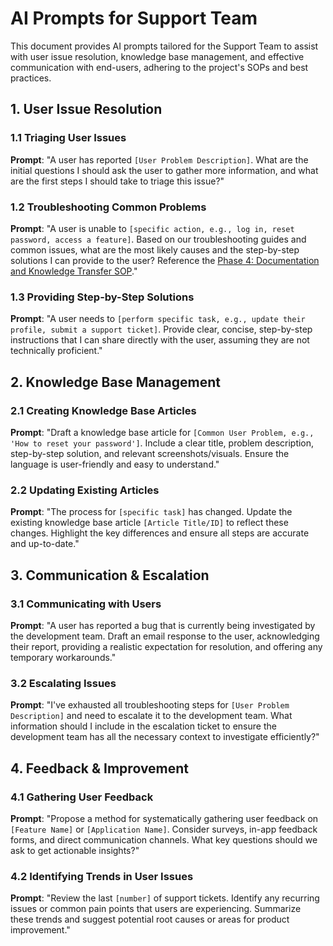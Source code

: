 # AI Prompts for Support Team

This document provides AI prompts tailored for the Support Team to assist with user issue resolution, knowledge base management, and effective communication with end-users, adhering to the project's SOPs and best practices.

## 1. User Issue Resolution

### 1.1 Triaging User Issues

**Prompt**: "A user has reported `[User Problem Description]`. What are the initial questions I should ask the user to gather more information, and what are the first steps I should take to triage this issue?"

### 1.2 Troubleshooting Common Problems

**Prompt**: "A user is unable to `[specific action, e.g., log in, reset password, access a feature]`. Based on our troubleshooting guides and common issues, what are the most likely causes and the step-by-step solutions I can provide to the user? Reference the [Phase 4: Documentation and Knowledge Transfer SOP](../../docs/SOPs/phase_4_documentation_knowledge_transfer_sop.md)."

### 1.3 Providing Step-by-Step Solutions

**Prompt**: "A user needs to `[perform specific task, e.g., update their profile, submit a support ticket]`. Provide clear, concise, step-by-step instructions that I can share directly with the user, assuming they are not technically proficient."

## 2. Knowledge Base Management

### 2.1 Creating Knowledge Base Articles

**Prompt**: "Draft a knowledge base article for `[Common User Problem, e.g., 'How to reset your password']`. Include a clear title, problem description, step-by-step solution, and relevant screenshots/visuals. Ensure the language is user-friendly and easy to understand."

### 2.2 Updating Existing Articles

**Prompt**: "The process for `[specific task]` has changed. Update the existing knowledge base article `[Article Title/ID]` to reflect these changes. Highlight the key differences and ensure all steps are accurate and up-to-date."

## 3. Communication & Escalation

### 3.1 Communicating with Users

**Prompt**: "A user has reported a bug that is currently being investigated by the development team. Draft an email response to the user, acknowledging their report, providing a realistic expectation for resolution, and offering any temporary workarounds."

### 3.2 Escalating Issues

**Prompt**: "I've exhausted all troubleshooting steps for `[User Problem Description]` and need to escalate it to the development team. What information should I include in the escalation ticket to ensure the development team has all the necessary context to investigate efficiently?"

## 4. Feedback & Improvement

### 4.1 Gathering User Feedback

**Prompt**: "Propose a method for systematically gathering user feedback on `[Feature Name]` or `[Application Name]`. Consider surveys, in-app feedback forms, and direct communication channels. What key questions should we ask to get actionable insights?"

### 4.2 Identifying Trends in User Issues

**Prompt**: "Review the last `[number]` of support tickets. Identify any recurring issues or common pain points that users are experiencing. Summarize these trends and suggest potential root causes or areas for product improvement."
